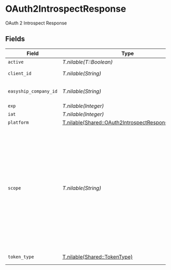 # OAuth2IntrospectResponse

OAuth 2 Introspect Response


## Fields

| Field                                                                                                                                                                      | Type                                                                                                                                                                       | Required                                                                                                                                                                   | Description                                                                                                                                                                |
| -------------------------------------------------------------------------------------------------------------------------------------------------------------------------- | -------------------------------------------------------------------------------------------------------------------------------------------------------------------------- | -------------------------------------------------------------------------------------------------------------------------------------------------------------------------- | -------------------------------------------------------------------------------------------------------------------------------------------------------------------------- |
| `active`                                                                                                                                                                   | *T.nilable(T::Boolean)*                                                                                                                                                    | :heavy_minus_sign:                                                                                                                                                         | N/A                                                                                                                                                                        |
| `client_id`                                                                                                                                                                | *T.nilable(String)*                                                                                                                                                        | :heavy_minus_sign:                                                                                                                                                         | OAuth 2 Client ID                                                                                                                                                          |
| `easyship_company_id`                                                                                                                                                      | *T.nilable(String)*                                                                                                                                                        | :heavy_minus_sign:                                                                                                                                                         | Easyship Company ID                                                                                                                                                        |
| `exp`                                                                                                                                                                      | *T.nilable(Integer)*                                                                                                                                                       | :heavy_minus_sign:                                                                                                                                                         | N/A                                                                                                                                                                        |
| `iat`                                                                                                                                                                      | *T.nilable(Integer)*                                                                                                                                                       | :heavy_minus_sign:                                                                                                                                                         | N/A                                                                                                                                                                        |
| `platform`                                                                                                                                                                 | [T.nilable(Shared::OAuth2IntrospectResponsePlatform)](../../models/shared/oauth2introspectresponseplatform.md)                                                             | :heavy_minus_sign:                                                                                                                                                         | N/A                                                                                                                                                                        |
| `scope`                                                                                                                                                                    | *T.nilable(String)*                                                                                                                                                        | :heavy_minus_sign:                                                                                                                                                         | OAuth 2 Scopes separated by space. All Enterprise and Public API scopes are supported, but they must be allowed on the Enterprise API Client Application on the Dashboard. |
| `token_type`                                                                                                                                                               | [T.nilable(Shared::TokenType)](../../models/shared/tokentype.md)                                                                                                           | :heavy_minus_sign:                                                                                                                                                         | OAuth 2 Token Type                                                                                                                                                         |
